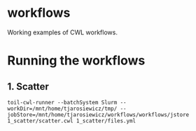 # workflows
Working examples of CWL workflows.

# Running the workflows

## 1. Scatter

`toil-cwl-runner --batchSystem Slurm --workDir=/mnt/home/tjarosiewicz/tmp/ --jobStore=/mnt/home/tjarosiewicz/workflows/workflows/jstore 1_scatter/scatter.cwl 1_scatter/files.yml`

